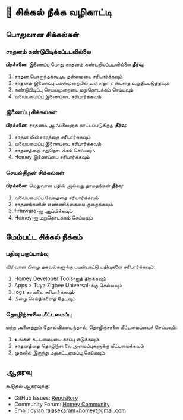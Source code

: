 # 🔧 சிக்கல் நீக்க வழிகாட்டி

## பொதுவான சிக்கல்கள்

### சாதனம் கண்டுபிடிக்கப்படவில்லை

**பிரச்சனை**: இணைப்பு போது சாதனம் கண்டறியப்படவில்லை
**தீர்வு**:
1. சாதன பொருந்தக்கூடிய தன்மையை சரிபார்க்கவும்
2. சாதனம் இணைப்பு பயன்முறையில் உள்ளதா என்பதை உறுதிப்படுத்தவும்
3. கண்டுபிடிப்பு செயல்முறையை மறுதொடக்கம் செய்யவும்
4. வலையமைப்பு இணைப்பை சரிபார்க்கவும்

### இணைப்பு சிக்கல்கள்

**பிரச்சனை**: சாதனம் ஆஃப்லைனாக காட்டப்படுகிறது
**தீர்வு**:
1. சாதன மின்சாரத்தை சரிபார்க்கவும்
2. வலையமைப்பு இணைப்பை சரிபார்க்கவும்
3. சாதனத்தை மறுதொடக்கம் செய்யவும்
4. Homey இணைப்பை சரிபார்க்கவும்

### செயல்திறன் சிக்கல்கள்

**பிரச்சனை**: மெதுவான பதில் அல்லது தாமதங்கள்
**தீர்வு**:
1. வலையமைப்பு வேகத்தை சரிபார்க்கவும்
2. சாதனங்களின் எண்ணிக்கையை குறைக்கவும்
3. firmware-ஐ புதுப்பிக்கவும்
4. Homey-ஐ மறுதொடக்கம் செய்யவும்

## மேம்பட்ட சிக்கல் நீக்கம்

### பதிவு பகுப்பாய்வு

விரிவான பிழை தகவல்களுக்கு பயன்பாட்டு பதிவுகளை சரிபார்க்கவும்:
1. Homey Developer Tools-ஐத் திறக்கவும்
2. Apps > Tuya Zigbee Universal-க்கு செல்லவும்
3. logs தாவலை சரிபார்க்கவும்
4. பிழை செய்திகளைத் தேடவும்

### தொழிற்சாலை மீட்டமைப்பு

மற்ற அனைத்தும் தோல்வியடைந்தால், தொழிற்சாலை மீட்டமைப்பைச் செய்யவும்:
1. உங்கள் கட்டமைப்பை காப்பு எடுக்கவும்
2. சாதனத்தை தொழிற்சாலை அமைப்புகளுக்கு மீட்டமைக்கவும்
3. முதலில் இருந்து மறுகட்டமைப்பு செய்யவும்

## ஆதரவு

கூடுதல் ஆதரவுக்கு:
- GitHub Issues: [Repository](https://github.com/dlnraja/com.tuya.zigbee/issues)
- Community Forum: [Homey Community](https://community.homey.app)
- Email: dylan.rajasekaram+homey@gmail.com
